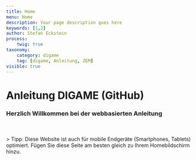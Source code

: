 ```yaml
---
title: Home
menu: Home
description: Your page description goes here
keywords: [1,2]
author: Stefan Eckstein
process:
	twig: true
taxonomy:
    category: digame
    tag: [digame, Anleitung, ZEM]
visible: true
---
```


# Anleitung DIGAME (GitHub)
### Herzlich Willkommen bei der webbasierten Anleitung
<br>
<br>
> Tipp: Diese Website ist auch für mobile Endgeräte (Smartphones, Tablets) optimiert. Fügen Sie diese Seite am besten gleich zu Ihrem Homebildschirm hinzu.
